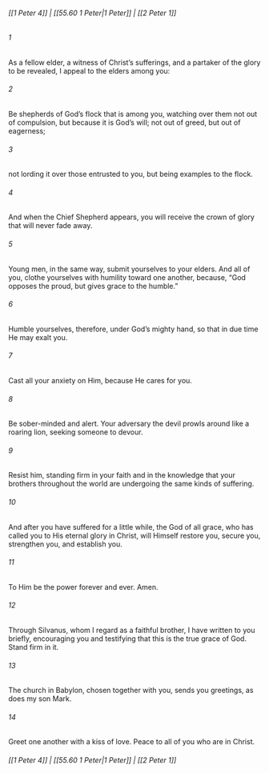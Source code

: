 
###### [[1 Peter 4]] | [[55.60 1 Peter|1 Peter]] | [[2 Peter 1]]

###### 1
As a fellow elder, a witness of Christ’s sufferings, and a partaker of the glory to be revealed, I appeal to the elders among you:
###### 2
Be shepherds of God’s flock that is among you, watching over them not out of compulsion, but because it is God’s will; not out of greed, but out of eagerness;
###### 3
not lording it over those entrusted to you, but being examples to the flock.
###### 4
And when the Chief Shepherd appears, you will receive the crown of glory that will never fade away.
###### 5
Young men, in the same way, submit yourselves to your elders. And all of you, clothe yourselves with humility toward one another, because, “God opposes the proud, but gives grace to the humble.”
###### 6
Humble yourselves, therefore, under God’s mighty hand, so that in due time He may exalt you.
###### 7
Cast all your anxiety on Him, because He cares for you.
###### 8
Be sober-minded and alert. Your adversary the devil prowls around like a roaring lion, seeking someone to devour.
###### 9
Resist him, standing firm in your faith and in the knowledge that your brothers throughout the world are undergoing the same kinds of suffering.
###### 10
And after you have suffered for a little while, the God of all grace, who has called you to His eternal glory in Christ, will Himself restore you, secure you, strengthen you, and establish you.
###### 11
To Him be the power forever and ever. Amen.
###### 12
Through Silvanus, whom I regard as a faithful brother, I have written to you briefly, encouraging you and testifying that this is the true grace of God. Stand firm in it.
###### 13
The church in Babylon, chosen together with you, sends you greetings, as does my son Mark.
###### 14
Greet one another with a kiss of love. Peace to all of you who are in Christ.

###### [[1 Peter 4]] | [[55.60 1 Peter|1 Peter]] | [[2 Peter 1]]
